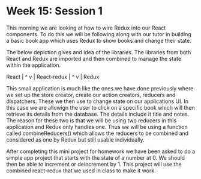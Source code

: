# Week 15: Session 1

This morning we are looking at how to wire Redux into our React components. To do this we will be following along with our tutor in building a basic book app which uses Redux to show books and change their state.

The below depiction gives and idea of the libraries. The libraries from both React and Redux are imported and then combined to manage the state within the application.

   React
    | ^
    v |
 React-redux
    | ^
    v |
   Redux

This small application is much like the ones we have done previously where we set up the store creator, create our action creators, reducers and dispatchers. These we then use to change state on our applications UI. In this case we are allowign the user to click on a specific book which will then retrieve its details from the database. The details include it title and notes. The reason for these two is that we will be using two reducers in this application and Redux only handles one. Thus we will be using a function called combineReducers() which allows the reducers to be combined and considered as one by Redux but still usable individually.

After completing this mini project for homework we have been asked to do a simple app project that starts with the state of a number at 0. We should then be able to increment or deincrement by 1. This project will use the combined react-redux that we used in class to make it work.
